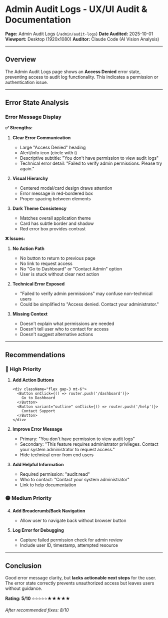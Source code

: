 # Admin Audit Logs - UX/UI Audit & Documentation

**Page:** Admin Audit Logs (`/admin/audit-logs`)
**Date Audited:** 2025-10-01
**Viewport:** Desktop (1920x1080)
**Auditor:** Claude Code (AI Vision Analysis)

---

## Overview

The Admin Audit Logs page shows an **Access Denied** error state, preventing access to audit log functionality. This indicates a permission or authentication issue.

---

## Error State Analysis

### Error Message Display

**✅ Strengths:**
1. **Clear Error Communication**
   - Large "Access Denied" heading
   - Alert/info icon (circle with i)
   - Descriptive subtitle: "You don't have permission to view audit logs"
   - Technical error detail: "Failed to verify admin permissions. Please try again."

2. **Visual Hierarchy**
   - Centered modal/card design draws attention
   - Error message in red-bordered box
   - Proper spacing between elements

3. **Dark Theme Consistency**
   - Matches overall application theme
   - Card has subtle border and shadow
   - Red error box provides contrast

**❌ Issues:**

1. **No Action Path**
   - No button to return to previous page
   - No link to request access
   - No "Go to Dashboard" or "Contact Admin" option
   - User is stuck without clear next action

2. **Technical Error Exposed**
   - "Failed to verify admin permissions" may confuse non-technical users
   - Could be simplified to "Access denied. Contact your administrator."

3. **Missing Context**
   - Doesn't explain what permissions are needed
   - Doesn't tell user who to contact for access
   - Doesn't suggest alternative actions

---

## Recommendations

### 🔴 High Priority

1. **Add Action Buttons**
   ```tsx
   <div className="flex gap-3 mt-6">
     <Button onClick={() => router.push('/dashboard')}>
       Go to Dashboard
     </Button>
     <Button variant="outline" onClick={() => router.push('/help')}>
       Contact Support
     </Button>
   </div>
   ```

2. **Improve Error Message**
   - Primary: "You don't have permission to view audit logs"
   - Secondary: "This feature requires administrator privileges. Contact your system administrator to request access."
   - Hide technical error from end users

3. **Add Helpful Information**
   - Required permission: "audit:read"
   - Who to contact: "Contact your system administrator"
   - Link to help documentation

### 🟡 Medium Priority

4. **Add Breadcrumb/Back Navigation**
   - Allow user to navigate back without browser button

5. **Log Error for Debugging**
   - Capture failed permission check for admin review
   - Include user ID, timestamp, attempted resource

---

## Conclusion

Good error message clarity, but **lacks actionable next steps** for the user. The error state correctly prevents unauthorized access but leaves users without guidance.

**Rating: 5/10** ⭐⭐⭐⭐⭐★★★★★

*After recommended fixes: 8/10*
